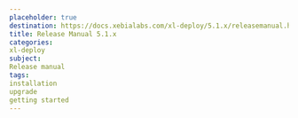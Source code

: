 ```yaml
---
placeholder: true
destination: https://docs.xebialabs.com/xl-deploy/5.1.x/releasemanual.html
title: Release Manual 5.1.x
categories: 
xl-deploy
subject:
Release manual
tags:
installation
upgrade
getting started
---
```



